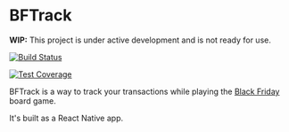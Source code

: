 BFTrack
=====================

**WIP:** This project is under active development and is not ready for use.

[![Build Status](https://travis-ci.org/claydiffrient/bftrack.svg?branch=master)](https://travis-ci.org/claydiffrient/bftrack)

[![Test Coverage](https://codeclimate.com/github/claydiffrient/bftrack/badges/coverage.svg)](https://codeclimate.com/github/claydiffrient/bftrack/coverage)

BFTrack is a way to track your transactions while playing the [Black Friday](https://boardgamegeek.com/boardgame/39242/black-friday) board game.

It's built as a React Native app.
